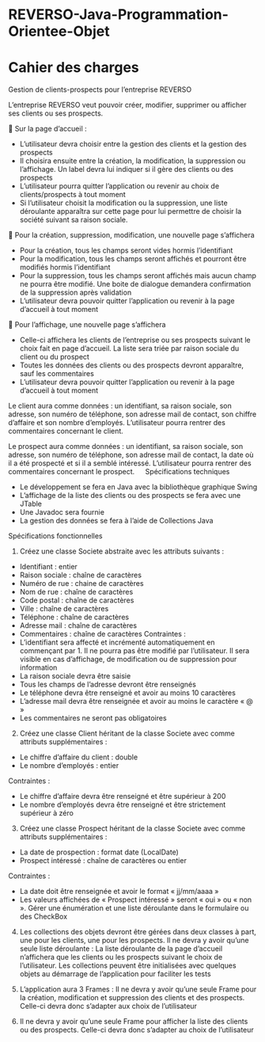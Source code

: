 # REVERSO-Java-Programmation-Orientee-Objet
# Cahier des charges

Gestion de clients-prospects pour l’entreprise REVERSO

L’entreprise REVERSO veut pouvoir créer, modifier, supprimer ou afficher ses clients ou ses prospects.

	Sur la page d’accueil :
-	L’utilisateur devra choisir entre la gestion des clients et la gestion des prospects
-	Il choisira ensuite entre la création, la modification, la suppression ou l’affichage. Un label devra lui indiquer si il gère des clients ou des prospects
-	L’utilisateur pourra quitter l’application ou revenir au choix de clients/prospects à tout moment
-	Si l’utilisateur choisit la modification ou la suppression, une liste déroulante apparaîtra sur cette page pour lui permettre de choisir la société suivant sa raison sociale.

	Pour la création, suppression, modification, une nouvelle page s’affichera
-	Pour la création, tous les champs seront vides hormis l’identifiant 
-	Pour la modification, tous les champs seront affichés et pourront être modifiés hormis l’identifiant
-	Pour la suppression, tous les champs seront affichés mais aucun champ ne pourra être modifié. Une boite de dialogue demandera confirmation de la suppression après validation
-	L’utilisateur devra pouvoir quitter l’application ou revenir à la page d’accueil à tout moment

	Pour l’affichage, une nouvelle page s’affichera

-	Celle-ci affichera les clients de l’entreprise ou ses prospects suivant le choix fait en page d’accueil. La liste sera triée par raison sociale du client ou du prospect
-	Toutes les données des clients ou des prospects devront apparaître, sauf les commentaires
-	L’utilisateur devra pouvoir quitter l’application ou revenir à la page d’accueil à tout moment

Le client aura comme données : un identifiant, sa raison sociale, son adresse, son numéro de téléphone, son adresse mail de contact, son chiffre d’affaire et son nombre d’employés. L’utilisateur pourra rentrer des commentaires concernant le client. 

Le prospect aura comme données : un identifiant, sa raison sociale, son adresse, son numéro de téléphone, son adresse mail de contact, la date où il a été prospecté et si il a semblé intéressé. L’utilisateur pourra rentrer des commentaires concernant le prospect.
 
Spécifications techniques

-	Le développement se fera en Java avec la bibliothèque graphique Swing
-	L’affichage de la liste des clients ou des prospects se fera avec une JTable 
-	Une Javadoc sera fournie
-	La gestion des données se fera à l’aide de Collections Java

Spécifications fonctionnelles

1.	Créez une classe Societe abstraite avec les attributs suivants : 

-	Identifiant : entier
-	Raison sociale : chaîne de caractères
-	Numéro de rue : chaine de caractères
-	Nom de rue : chaîne de caractères
-	Code postal : chaîne de caractères 
-	Ville : chaîne de caractères
-	Téléphone : chaîne de caractères
-	Adresse mail : chaîne de caractères
-	Commentaires : chaîne de caractères
Contraintes :
-	L’identifiant sera affecté et incrémenté automatiquement en commençant par 1. Il ne pourra pas être modifié par l’utilisateur. Il sera visible en cas d’affichage, de modification ou de suppression pour information
-	La raison sociale devra être saisie
-	Tous les champs de l’adresse devront être renseignés
-	Le téléphone devra être renseigné et avoir au moins 10 caractères 
-	L’adresse mail devra être renseignée et avoir au moins le caractère « @ »
-	Les commentaires ne seront pas obligatoires

2.	Créez une classe Client héritant de la classe Societe avec comme attributs supplémentaires : 

-	Le chiffre d’affaire du client : double
-	Le nombre d’employés : entier

Contraintes :
-	Le chiffre d’affaire devra être renseigné et être supérieur à 200
-	Le nombre d’employés devra être renseigné et être strictement supérieur à zéro
 

3.	Créez une classe Prospect héritant de la classe Societe avec comme attributs supplémentaires : 

-	La date de prospection : format date (LocalDate) 
-	Prospect intéressé : chaîne de caractères ou entier

Contraintes :
-	La date doit être renseignée et avoir le format « jj/mm/aaaa »
-	Les valeurs affichées de « Prospect intéressé » seront « oui » ou « non ». Gérer une énumération et une liste déroulante dans le formulaire ou des CheckBox

4.	Les collections des objets devront être gérées dans deux classes à part, une pour les clients, une pour les prospects. Il ne devra y avoir qu’une seule liste déroulante : La liste déroulante de la page d’accueil n’affichera que les clients ou les prospects suivant le choix de l’utilisateur. Les collections peuvent être initialisées avec quelques objets au démarrage de l’application pour faciliter les tests

5.	L’application aura 3 Frames : Il ne devra y avoir qu’une seule Frame pour la création, modification et suppression des clients et des prospects. Celle-ci devra donc s’adapter aux choix de l’utilisateur

6.	Il ne devra y avoir qu’une seule Frame pour afficher la liste des clients ou des prospects. Celle-ci devra donc s’adapter au choix de l’utilisateur

